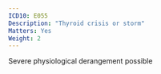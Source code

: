 ```yaml
---
ICD10: E055
Description: "Thyroid crisis or storm"
Matters: Yes
Weight: 2
---
```

Severe physiological derangement possible
